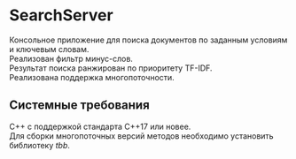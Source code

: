 # SearchServer
Консольное приложение для поиска документов по заданным условиям и ключевым словам. <br>
Реализован фильтр минус-слов. <br>
Результат поиска ранжирован по приоритету TF-IDF. <br>
Реализована поддержка многопоточности.
## Системные требования
С++ с поддержкой стандарта C++17 или новее. <br>
Для сборки многопоточных версий методов необходимо установить библиотеку <i>tbb</i>.
